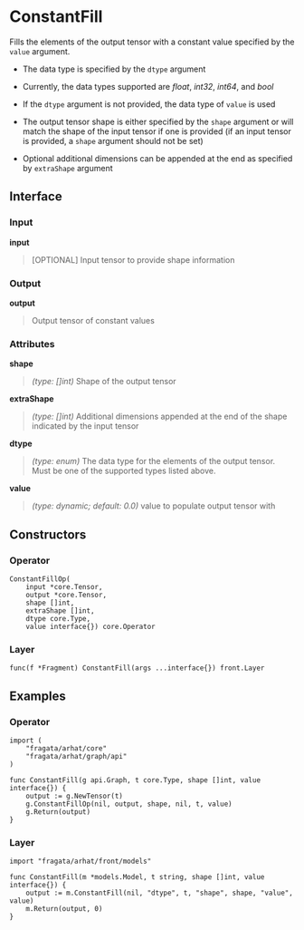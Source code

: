 
# ConstantFill

Fills the elements of the output tensor with a constant value specified by 
the `value` argument.

- The data type is specified by the `dtype` argument

- Currently, the data types supported are *float*, *int32*, *int64*, and *bool*

- If the `dtype` argument is not provided, the data type of `value` is used

- The output tensor shape is either specified by the `shape` argument or will
  match the shape of the input tensor if one is provided (if an input tensor is
  provided, a `shape` argument should not be set)

- Optional additional dimensions can be appended at the end as specified by
  `extraShape` argument

## Interface

### Input

**input**

>[OPTIONAL] Input tensor to provide shape information

### Output

**output**

>Output tensor of constant values

### Attributes

**shape**

>*(type: []int)* Shape of the output tensor

**extraShape**

>*(type: []int)* Additional dimensions appended at the end of the shape indicated by the input tensor


**dtype**

>*(type: enum)* The data type for the elements of the output tensor. Must be one of the supported types listed above.


**value**

>*(type: dynamic; default: 0.0)* value to populate output tensor with


## Constructors

### Operator


```
ConstantFillOp(
    input *core.Tensor,
    output *core.Tensor,
    shape []int,
    extraShape []int,
    dtype core.Type,
    value interface{}) core.Operator
```


### Layer


```
func(f *Fragment) ConstantFill(args ...interface{}) front.Layer
```


## Examples

### Operator


```
import (
    "fragata/arhat/core"
    "fragata/arhat/graph/api"
)

func ConstantFill(g api.Graph, t core.Type, shape []int, value interface{}) {
    output := g.NewTensor(t)
    g.ConstantFillOp(nil, output, shape, nil, t, value)
    g.Return(output)
}
```


### Layer


```
import "fragata/arhat/front/models"

func ConstantFill(m *models.Model, t string, shape []int, value interface{}) {
    output := m.ConstantFill(nil, "dtype", t, "shape", shape, "value", value)
    m.Return(output, 0)
}
```

